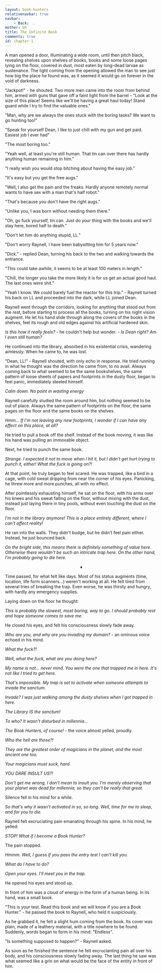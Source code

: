 ```yaml
---
layout: book-hunters
relativenavbar: true
navbar:
    - Back: ..
mother: bh
title: The Infinite Book
comments: true
id: chapter-1
---
```

  A man opened a door, illuminating a wide room, until then pitch black, revealing shelves upon shelves of books, books and some
  loose pages lying on the floor, covered in dust, most eaten by long-dead larvae as sustenance. The light coming from the opening
  allowed the man to see just how big the place he found was, as it seemed it would go on forever in the void of darkness.

  "Jackpot!" - he shouted. Two more men came into the room from behind him, armed with guns that gave off a faint light
  from the barrel - "Look at the size of this place! Seems like we'll be having a great haul today! Stand guard while I
  try to find the valuable ones."

  "Man, why are we always the ones stuck with the boring tasks? We want to go hunting too!"

  "Speak for yourself Dean, I like to just chill with my gun and get paid. Easiest job I ever had"

  "The most boring too."

  "Yeah well, at least you're still human. That tin can over there has hardly anything human remaining in him."

  "I really wish you would stop bitching about having the easy job."

  "It's easy but you get the free augs."

  "Well, I also get the pain and the freaks. Hardly anyone remotely normal wants to have sex with a man that's half robot."

  "That's because you don't have the right augs."

  "Unlike you, I was born without needing them there."

  "Oh, go fuck yourself, tin can. Just do your thing with the books and we'll stay here, bored half to death."

  "Don't let him do anything stupid, LL."

  "Don't worry Raynell, I have been babysitting him for 5 years now."

  "Dick." - replied Dean, turning his back to the two and walking towards the entrance.

  "This could take awhile, it seems to be at least 100 meters in length."

  "Chill, the longer you take the more likely it is for us get an actual good haul. The last ones were shit."

  "Yeah I know. We could barely fuel the reactor for this trip." - Raynell turned his back on LL and proceeded into the dark, while LL joined Dean.

  Raynell went through the corridors, looking for anything that stood out from the rest, before starting to process all
  the books, turning on his night vision augment. He let his hand slide through along the covers of the books in the
  shelves, feel its rough and old edges against his artificial hardened skin.

  *Is this how it really feels?* - he couldn't help but wonder. - *Is Dean right? Am I even still human?*

   He continued into the library, absorbed in his existential crisis, wandering aimlessly. When he came to, he was lost.

   "Dean, LL!" - Raynell shouted, with only echo in response. He tried running in what he thought was the direction he came from, to no avail.
   Always coming back to what seemed to be the same bookshelves, the same pattern of loose sheets of papers and footprints in the dusty floor,
   began to feel panic, immediately steeled himself.

   *Calm down. No point in wasting energy*

   Raynell carefully studied the room around him, but nothing seemed to be out of place. Always the same pattern of footprints
   on the floor, the same pages on the floor and the same books on the shelves.

   *Hmm... If I'm not leaving any new footprints, I wonder if I can have any effect on this place, at all?*

   He tried to pull a book off the shelf. Instead of the book moving, it was like his hand was pulling an immovable object.

   Next, he tried to punch the same book.

   *Strange. I expected it not to move when I hit it, but I didn't get hurt trying to punch it, either! What the fuck is going on?!*

   At that point, he truly began to feel scared. He was trapped, like a bird in a cage, with cold sweat dripping from near
   the corner of his eyes. Panicking, he threw more and more punches, all with no effect.

   After pointlessly exhausting himself, he sat on the floor, with his arms over his knees and his sweat falling on the floor,
   without mixing with the dust, instead just laying there in tiny pools, without even touching the dust on the floor.

   *I'm not in the library anymore! This is a place entirely different, where I can't affect reality!*

   He ran into the walls. They didn't budge, but he didn't feel pain either. Instead, he just bounced back.

   *On the bright side, this means there is definitely something of value here. Otherwise there wouldn't be such an intricate trap here.*
   *On the other hand, I'm probably going to die here.*

   <center>&diams;</center>

   Time passed, for what felt like days. Most of his status augments (time, location, life form scanners...) weren't working at all.
   He felt tired from several tries of breaking the trap. Even worse, he was thirsty and hungry, with hardly any emergency supplies.

   Laying down on the floor he thought:

   *This is probably the slowest, most boring, way to go. I should probably rest and hope someone comes to save me.*

   He closed his eyes, and felt his consciousness slowly fade away.

   *Who are you, and why are you invading my domain?* - an ominous voice echoed in his mind.

   *What the fuck?!*

   *Well, what the fuck, what are you doing here?*

   *My name is not... never mind. You were the one that trapped me in here. It's not like I tried to get here.*

   *That's impossible. My trap is set to activate when someone attempts to invade the sanctum.*

   *Invade? I was just walking among the dusty shelves when I got trapped in here.*

   *The Library IS the sanctum!*

   *To who? It wasn't disturbed in millennia...*

   *The Book Hunters, of course!* - the voice almost yelled, proudly.

   *Who the hell are those?!*

   *They are the greatest order of magicians in the planet, and the most ancient one too.*

   *Your magicians must suck, hard.*

   *YOU DARE INSULT US?!*

   *Don't get me wrong, I don't mean to insult you. I'm merely observing that your planet was dead for millennia, so they
   can't be really that great.*

   Silence fell in his mind for a while.

   *So that's why it wasn't activated in so, so long. Well, time for me to sleep, and for you to die.*

   Raynell felt excruciating pain emanating through his spine. In his mind, he yelled:

   *STOP! What if I become a Book Hunter?*

   The pain stopped.

   *Hmmm. Well, I guess if you pass the entry test I can't kill you.*

   *What do I have to do?*

   *Open your eyes. I'll meet you in the trap.*

   He opened his eyes and stood up.

   In front of him was a cloud of energy in the form of a human being. In its hand, was a small book.

   "This is your test. Read this book and we will know if you are a Book Hunter." - he passed the book to Raynell, who held
   it suspiciously.

   As he grabbed it, he felt a slight hum coming from the book. Its cover was plain, made of a leathery material, with a
   title nowhere to be found. Suddenly, words began to form in his mind: "Endless".

   "Is something supposed to happen?" - Raynell asked.

   As soon as he finished the sentence he felt excrucianting pain all over his body,
   and his consciousness slowly fading away. The last thing he saw was what seemed like a grin on what would be the face
   of the entity in front of him.
